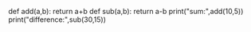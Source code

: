 def add(a,b):
  return a+b
def sub(a,b):
  return a-b
print("sum:",add(10,5))
print("difference:",sub(30,15))

